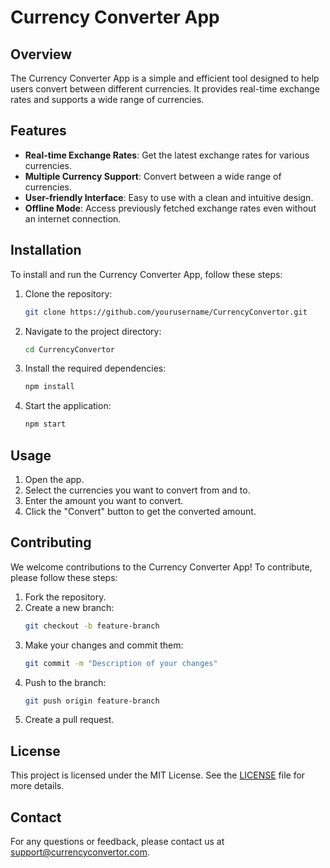 # Currency Converter App

## Overview
The Currency Converter App is a simple and efficient tool designed to help users convert between different currencies. It provides real-time exchange rates and supports a wide range of currencies.

## Features
- **Real-time Exchange Rates**: Get the latest exchange rates for various currencies.
- **Multiple Currency Support**: Convert between a wide range of currencies.
- **User-friendly Interface**: Easy to use with a clean and intuitive design.
- **Offline Mode**: Access previously fetched exchange rates even without an internet connection.

## Installation
To install and run the Currency Converter App, follow these steps:

1. Clone the repository:
    ```bash
    git clone https://github.com/yourusername/CurrencyConvertor.git
    ```
2. Navigate to the project directory:
    ```bash
    cd CurrencyConvertor
    ```
3. Install the required dependencies:
    ```bash
    npm install
    ```
4. Start the application:
    ```bash
    npm start
    ```

## Usage
1. Open the app.
2. Select the currencies you want to convert from and to.
3. Enter the amount you want to convert.
4. Click the "Convert" button to get the converted amount.

## Contributing
We welcome contributions to the Currency Converter App! To contribute, please follow these steps:

1. Fork the repository.
2. Create a new branch:
    ```bash
    git checkout -b feature-branch
    ```
3. Make your changes and commit them:
    ```bash
    git commit -m "Description of your changes"
    ```
4. Push to the branch:
    ```bash
    git push origin feature-branch
    ```
5. Create a pull request.

## License
This project is licensed under the MIT License. See the [LICENSE](LICENSE) file for more details.

## Contact
For any questions or feedback, please contact us at support@currencyconvertor.com.
